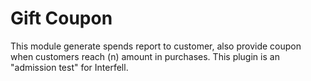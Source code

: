 # Gift Coupon

This module generate spends report to customer, also provide coupon when customers reach (n) amount in purchases. This plugin is an "admission test" for Interfell.
